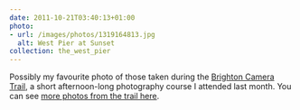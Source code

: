 ```yaml
---
date: 2011-10-21T03:40:13+01:00
photo:
- url: /images/photos/1319164813.jpg
  alt: West Pier at Sunset
collection: the_west_pier
---
```

Possibly my favourite photo of those taken during the [Brighton Camera Trail][1], a short afternoon-long photography course I attended last month. You can see [more photos from the trail here][2].

[1]: http://www.cameratrails.com/photography-courses-brighton
[2]: https://www.flickr.com/photos/paulrobertlloyd/sets/72157627785545113/
